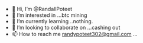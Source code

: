 - 👋 Hi, I’m @RandallPoteet
- 👀 I’m interested in ...btc mining
- 🌱 I’m currently learning ..nothing.
- 💞️ I’m looking to collaborate on ...cashing out
- 📫 How to reach me randypoteet302@gmail.com ...

<!---
RandallPoteet/RandallPoteet is a ✨ special ✨ repository because its `README.md` (this file) appears on your GitHub profile.
You can click the Preview link to take a look at your changes.
--->
